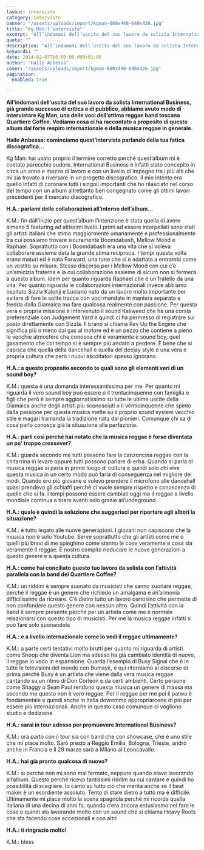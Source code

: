 ```yaml
---
layout: interviste
category: Interviste
banner: "/assets/uploads/import/kgman-660x440-640x426.jpg"
title: "Kg Man:l’intervista"
excerpt: "All’indomani dell’uscita del suo lavoro da solista International Business, già grande successo di critica e di pubblico, abbiamo avuto modo di intervistare Kg Man, una delle voci dell’ottima reggae band toscana Quartiere Coffee. Vediamo cosa ci ha raccontato a proposito di questo album dal forte respiro internazionale e della musica reggae in generale. Haile Anbessa:…"
quote: ""
description: "All’indomani dell’uscita del suo lavoro da solista International Business, già grande successo di critica e di pubblico, abbiamo avuto modo di intervistare Kg Man, una delle voci dell’ottima reggae band toscana Quartiere Coffee. Vediamo cosa ci ha raccontato a proposito di questo album dal forte respiro internazionale e della musica reggae in generale. Haile Anbessa:…"
keywords: ""
date: 2014-02-07T00:00:00.000+01:00
author: "Haile Anbessa"
cover: "/assets/uploads/import/kgman-660x440-640x426.jpg"
pagination:
  enabled: true

---
```


[](https://hotmc.com/kg-manlintervista/kgman-660x440/)

**All’indomani dell’uscita del suo lavoro da solista International Business, già grande successo di critica e di pubblico, abbiamo avuto modo di intervistare Kg Man, una delle voci dell’ottima reggae band toscana Quartiere Coffee. Vediamo cosa ci ha raccontato a proposito di questo album dal forte respiro internazionale e della musica reggae in generale.**

**Haile Anbessa: cominciamo quest’intervista parlando della tua fatica discografica…**

Kg Man: hai usato proprio il termine corretto perché quest’album mi è costato parecchio sudore. International Business è infatti stato concepito in circa un anno e mezzo di lavoro e con un livello di impegno tra i più alti che mi sia trovato a riversare in un progetto discografico. Il mio intento era quello infatti di coronare tutti i singoli importanti che ho rilasciato nel corso del tempo con un album altrettanto ben congegnato come gli ottimi lavori precedenti per il mercato discografico.

**H.A.: parlami delle collaborazioni all’interno dell’album…**

K.M.: fin dall’inizio per quest’album l’intenzione è stata quella di avere almeno 5 featuring ad altissimi livelli. I primi ad essere interpellati sono stati gli artisti italiani che stimo maggiormente umanamente e professionalmente tra cui possiamo trovare sicuramente Boomdabash, Mellow Mood e Raphael. Soprattutto con i Boomdabash era una vita che si voleva collaborare assieme data la grande stima reciproca. I tempi questa volta erano maturi ed è nata Forward, una tune che si è adattata a entrambi come un vestito su misura. Stesso discorso per i Mellow Mood con cui c’è un’amicizia fraterna e la cui collaborazione assieme di sicuro non si fermerà a questo album. Idem per quanto riguarda Raphael che è un fratello da una vita. Per quanto riguarda le collaborazioni internazionali invece abbiamo ospitato Sizzla Kalonji e Luciano nato da un lavoro molto importante per evitare di fare le solite tracce con voci mandate in maniera separata e fredda dalla Giamaica ma fare qualcosa realmente con passione. Per questa vera e propria missione è intervenuto il sound Kaliweed che ha una corsia preferenziale con Judgement Yard e quindi ci ha permesso di registrare sul posto direttamente con Sizzla. Il brano si chiama Rev Up the Engine che significa più o meno dai gas al motore ed è un pezzo che contiene a pieno le vecchie atmosfere che conosce chi è veramente è sound boy, quel gasamento che col tempo si è sempre più andato a perdere. È bene che si capisca che quella della dancehall e quella del deejay style è una vera e propria cultura che però i nuovi ascoltatori spesso ignorano.

**H.A.: a questo proposito secondo te quali sono gli elementi veri di un sound boy?**

K.M.: questa è una domanda interessantissima per me. Per quanto mi riguarda il vero sound boy può essere o il trentacinquenne con famiglia e figli che però è sempre aggiornatissimo su tutte le ultime uscite della Giamaica anche degli artisti più sconosciuti o il venticinquenne che spinto dalla passione per questa musica mette su il proprio sound system vecchio stile e magari tramanda la tradizione nata dai pionieri. Comunque chi sa di cosa parlo conosce già la situazione alla perfezione.

**H.A.: parli così perché hai notato che la musica reggae è forse diventata un po’ troppo crossover?**

K.M.: guarda secondo me tutti possono fare la canzoncina reggae con la chitarrina in levare oppure tutti possono parlare di erba. Quando si parla di musica reggae si parla in primo luogo di cultura e quindi solo chi vive questa musica in un certo modo può farla di conseguenza nel migliore dei modi. Quando ero più giovane e volevo prendere il microfono alle dancehall quasi prendevo gli schiaffi perché ci vuole sempre rispetto e conoscenza di quello che si fa. I tempi possono essere cambiati oggi ma il reggae a livello mondiale continua a tirare avanti solo grazie all’undeground.

**H.A.: quale è quindi la soluzione che suggerisci per riportare agli albori la situazione?**

K.M.: è tutto legato alle nuove generazioni. I giovani non capiscono che la musica non è solo Youtube. Serve soprattutto che gli artisti come me o quelli più bravi di me spieghino come stanno le cose veramente e cosa sia veramente il reggae. È nostro compito rieducare le nuove generazioni a questo genere e a questa cultura.

**H.A.: come hai conciliato questo tuo lavoro da solista con l’attività parallela con la band dei Quartiere Coffee?**

K.M.: un riddim è sempre suonato da musicisti che sanno suonare reggae, perché il reggae è un genere che richiede un amalgama e un’armonia difficilissime da ricreare. C’è dietro tutto un lavoro certosino che permette di non confondere questo genere con nessun altro. Quindi l’attività con la band è sempre presente perché per un artista come me è normale relazionarsi con questo tipo di musicisti. Per me la musica reggae infatti si può fare solo suonandola

**H.A.: e a livello internazionale come lo vedi il reggae ultimamente?**

K.M.: a parte certi tentativi molto brutti per quanto mi riguarda di artisti come Snoop che diventa Lion ma adesso ha già cambiato identità di nuovo, il reggae lo vedo in espansione. Guarda l’esempio di Busy Signal che è in tutte le televisioni del mondo con Bumayè, e qui ritorniamo al discorso di prima perché Busy è un artista che viene dalla vera musica reggae cantando su un ritmo di Don Corleon e da certi ambienti. Certo persone come Shaggy o Sean Paul rendono questa musica un genere di massa ma secondo me questo non è vero reggae. Per il reggae per me poi il patwa è fondamentale e quindi anche in Italia dovremmo appropriarcene di più per essere più internazionali. Anche in questo caso comunque ci vogliono studio e dedizione.

**H.A.: sarai in tour adesso per promuovere International Business?**

K.M.: ora parto con il tour sia con band che con showcase, che è uno stile che mi piace molto. Sarò presto a Reggio Emilia, Bologna, Trieste, andrò anche in Francia e il 29 marzo sarò a Milano al Leoncavallo.

**H.A.: hai già pronto qualcosa di nuovo?**

K.M.: sì perché non mi sono mai fermato, neppure quando stavo lavorando all’album. Questo perché ricevo tantissimi riddim su cui cantare e quindi ho possibilità di scegliere. Io canto su tutto ciò che merita anche se il beat maker è un esordiente assoluto. Tento di stare dietro a tutto ma è difficile. Ultimamente mi piace molto la scena spagnola perché mi ricorda quella italiana di una decina di anni fa, quando c’era ancora entusiasmo nel fare le cose e quindi sto lavorando molto con un sound che si chiama Heavy Roots che sta facendo cose eccezionali e con altri

**H.A.: ti ringrazio molto!**

K.M.: bless